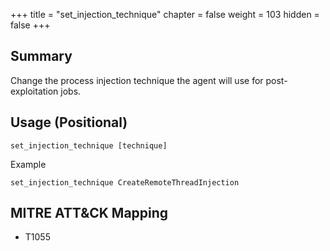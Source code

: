 +++
title = "set_injection_technique"
chapter = false
weight = 103
hidden = false
+++

## Summary
Change the process injection technique the agent will use for post-exploitation jobs.

## Usage (Positional)
```
set_injection_technique [technique]
```
Example
```
set_injection_technique CreateRemoteThreadInjection
```

## MITRE ATT&CK Mapping

- T1055